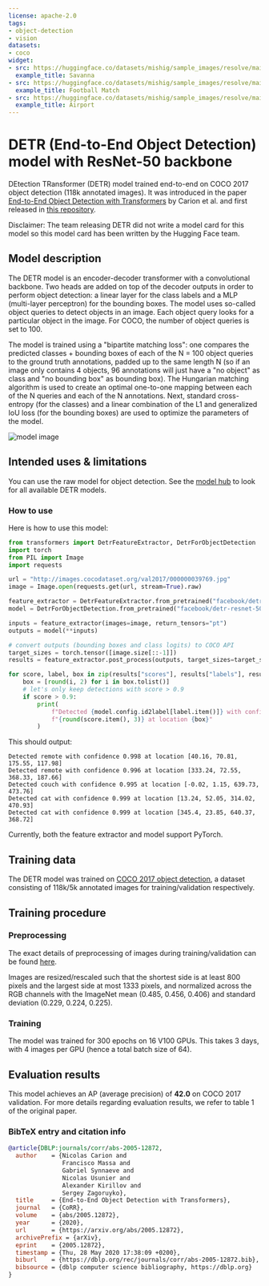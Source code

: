 ```yaml
---
license: apache-2.0
tags:
- object-detection
- vision
datasets:
- coco
widget:
- src: https://huggingface.co/datasets/mishig/sample_images/resolve/main/savanna.jpg
  example_title: Savanna
- src: https://huggingface.co/datasets/mishig/sample_images/resolve/main/football-match.jpg
  example_title: Football Match
- src: https://huggingface.co/datasets/mishig/sample_images/resolve/main/airport.jpg
  example_title: Airport
---
```


# DETR (End-to-End Object Detection) model with ResNet-50 backbone

DEtection TRansformer (DETR) model trained end-to-end on COCO 2017 object detection (118k annotated images). It was introduced in the paper [End-to-End Object Detection with Transformers](https://arxiv.org/abs/2005.12872) by Carion et al. and first released in [this repository](https://github.com/facebookresearch/detr). 

Disclaimer: The team releasing DETR did not write a model card for this model so this model card has been written by the Hugging Face team.

## Model description

The DETR model is an encoder-decoder transformer with a convolutional backbone. Two heads are added on top of the decoder outputs in order to perform object detection: a linear layer for the class labels and a MLP (multi-layer perceptron) for the bounding boxes. The model uses so-called object queries to detect objects in an image. Each object query looks for a particular object in the image. For COCO, the number of object queries is set to 100. 

The model is trained using a "bipartite matching loss": one compares the predicted classes + bounding boxes of each of the N = 100 object queries to the ground truth annotations, padded up to the same length N (so if an image only contains 4 objects, 96 annotations will just have a "no object" as class and "no bounding box" as bounding box). The Hungarian matching algorithm is used to create an optimal one-to-one mapping between each of the N queries and each of the N annotations. Next, standard cross-entropy (for the classes) and a linear combination of the L1 and generalized IoU loss (for the bounding boxes) are used to optimize the parameters of the model.

![model image](https://huggingface.co/datasets/huggingface/documentation-images/resolve/main/transformers/model_doc/detr_architecture.png)

## Intended uses & limitations

You can use the raw model for object detection. See the [model hub](https://huggingface.co/models?search=facebook/detr) to look for all available DETR models.

### How to use

Here is how to use this model:

```python
from transformers import DetrFeatureExtractor, DetrForObjectDetection
import torch
from PIL import Image
import requests

url = "http://images.cocodataset.org/val2017/000000039769.jpg"
image = Image.open(requests.get(url, stream=True).raw)

feature_extractor = DetrFeatureExtractor.from_pretrained("facebook/detr-resnet-50")
model = DetrForObjectDetection.from_pretrained("facebook/detr-resnet-50")

inputs = feature_extractor(images=image, return_tensors="pt")
outputs = model(**inputs)

# convert outputs (bounding boxes and class logits) to COCO API
target_sizes = torch.tensor([image.size[::-1]])
results = feature_extractor.post_process(outputs, target_sizes=target_sizes)[0]

for score, label, box in zip(results["scores"], results["labels"], results["boxes"]):
    box = [round(i, 2) for i in box.tolist()]
    # let's only keep detections with score > 0.9
    if score > 0.9:
        print(
            f"Detected {model.config.id2label[label.item()]} with confidence "
            f"{round(score.item(), 3)} at location {box}"
        )
```
This should output:
```
Detected remote with confidence 0.998 at location [40.16, 70.81, 175.55, 117.98]
Detected remote with confidence 0.996 at location [333.24, 72.55, 368.33, 187.66]
Detected couch with confidence 0.995 at location [-0.02, 1.15, 639.73, 473.76]
Detected cat with confidence 0.999 at location [13.24, 52.05, 314.02, 470.93]
Detected cat with confidence 0.999 at location [345.4, 23.85, 640.37, 368.72]
```

Currently, both the feature extractor and model support PyTorch. 

## Training data

The DETR model was trained on [COCO 2017 object detection](https://cocodataset.org/#download), a dataset consisting of 118k/5k annotated images for training/validation respectively. 

## Training procedure

### Preprocessing

The exact details of preprocessing of images during training/validation can be found [here](https://github.com/google-research/vision_transformer/blob/master/vit_jax/input_pipeline.py). 

Images are resized/rescaled such that the shortest side is at least 800 pixels and the largest side at most 1333 pixels, and normalized across the RGB channels with the ImageNet mean (0.485, 0.456, 0.406) and standard deviation (0.229, 0.224, 0.225).

### Training

The model was trained for 300 epochs on 16 V100 GPUs. This takes 3 days, with 4 images per GPU (hence a total batch size of 64).

## Evaluation results

This model achieves an AP (average precision) of **42.0** on COCO 2017 validation. For more details regarding evaluation results, we refer to table 1 of the original paper.
### BibTeX entry and citation info

```bibtex
@article{DBLP:journals/corr/abs-2005-12872,
  author    = {Nicolas Carion and
               Francisco Massa and
               Gabriel Synnaeve and
               Nicolas Usunier and
               Alexander Kirillov and
               Sergey Zagoruyko},
  title     = {End-to-End Object Detection with Transformers},
  journal   = {CoRR},
  volume    = {abs/2005.12872},
  year      = {2020},
  url       = {https://arxiv.org/abs/2005.12872},
  archivePrefix = {arXiv},
  eprint    = {2005.12872},
  timestamp = {Thu, 28 May 2020 17:38:09 +0200},
  biburl    = {https://dblp.org/rec/journals/corr/abs-2005-12872.bib},
  bibsource = {dblp computer science bibliography, https://dblp.org}
}
```
